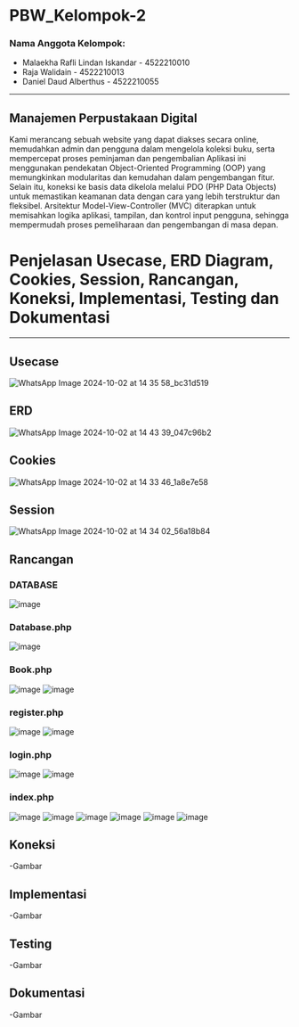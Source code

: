 # PBW_Kelompok-2

### Nama Anggota Kelompok:

- Malaekha Rafli Lindan Iskandar - 4522210010
- Raja Walidain - 4522210013
- Daniel Daud Alberthus - 4522210055


---
## Manajemen Perpustakaan Digital
Kami merancang sebuah website yang dapat diakses secara online, memudahkan admin dan pengguna dalam mengelola koleksi buku, serta mempercepat proses peminjaman dan pengembalian Aplikasi ini menggunakan pendekatan Object-Oriented Programming (OOP) yang memungkinkan modularitas dan kemudahan dalam pengembangan fitur. Selain itu, koneksi ke basis data dikelola melalui PDO (PHP Data Objects) untuk memastikan keamanan data dengan cara yang lebih terstruktur dan fleksibel. Arsitektur Model-View-Controller (MVC) diterapkan untuk memisahkan logika aplikasi, tampilan, dan kontrol input pengguna, sehingga mempermudah proses pemeliharaan dan pengembangan di masa depan. 

# Penjelasan Usecase, ERD Diagram, Cookies, Session, Rancangan, Koneksi, Implementasi, Testing dan Dokumentasi
---
## Usecase
![WhatsApp Image 2024-10-02 at 14 35 58_bc31d519](https://github.com/user-attachments/assets/586b3768-e666-483a-b6e6-4348db48f1f3)


## ERD
![WhatsApp Image 2024-10-02 at 14 43 39_047c96b2](https://github.com/user-attachments/assets/de8a7c90-d0f0-4ec4-bb69-d30fbc03cc5f)


##  Cookies
![WhatsApp Image 2024-10-02 at 14 33 46_1a8e7e58](https://github.com/user-attachments/assets/84aa8b07-dc17-4eab-8549-c0de5184436c)


## Session
![WhatsApp Image 2024-10-02 at 14 34 02_56a18b84](https://github.com/user-attachments/assets/3b135b57-d126-46ab-9e78-b9d34a7a2d21)


## Rancangan
### DATABASE
![image](https://github.com/user-attachments/assets/99382c33-0da0-4844-a4df-b9ddd7d643f6)

### Database.php
![image](https://github.com/user-attachments/assets/7e8f200d-bb75-4e18-8ff4-3a394c4ef49b)

### Book.php
![image](https://github.com/user-attachments/assets/3ac206bb-a90b-4c4f-882d-258098cd041f)
![image](https://github.com/user-attachments/assets/895bdbfa-e7c9-4808-a266-f28e78a511d3)

### register.php
![image](https://github.com/user-attachments/assets/59672f70-20e0-4f45-b91d-b4093a36d6f6)
![image](https://github.com/user-attachments/assets/4d3cdd21-51ca-4b2a-a807-7454a9b9dc16)

### login.php
![image](https://github.com/user-attachments/assets/9b310bc7-6b9d-4647-8999-73b195c6f5cb)
![image](https://github.com/user-attachments/assets/a68a2b7c-783a-4b18-a682-21356bad2b1f)

### index.php
![image](https://github.com/user-attachments/assets/cc084048-903d-4b44-815a-153fa8ddbdd1)
![image](https://github.com/user-attachments/assets/15dfca70-0f55-4164-9f64-5002c205d170)
![image](https://github.com/user-attachments/assets/ed020802-0987-4181-9ae8-9b64d4f380f1)
![image](https://github.com/user-attachments/assets/7ac6e52f-f17f-4b75-ae9f-b69572584bc9)
![image](https://github.com/user-attachments/assets/d9038c0b-51b6-4718-a8bf-ac2c6e30f009)
![image](https://github.com/user-attachments/assets/1c46ed17-3859-4a00-ac93-d480ea744d98)


## Koneksi
-Gambar

## Implementasi
-Gambar

## Testing
-Gambar

## Dokumentasi
-Gambar

